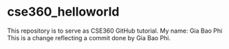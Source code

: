 # cse360_helloworld
This repository is to serve as CSE360 GitHub tutorial.
My name: Gia Bao Phi
This is a change reflecting a commit done by Gia Bao Phi.
